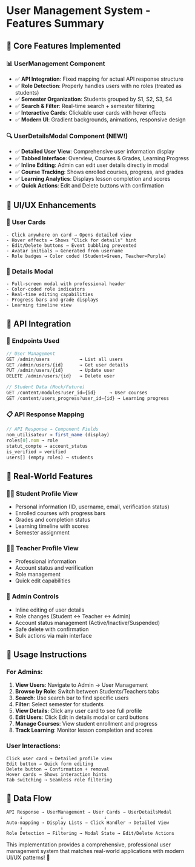 # User Management System - Features Summary

## 🎯 **Core Features Implemented**

### 📊 **UserManagement Component**

- ✅ **API Integration**: Fixed mapping for actual API response structure
- ✅ **Role Detection**: Properly handles users with no roles (treated as students)
- ✅ **Semester Organization**: Students grouped by S1, S2, S3, S4
- ✅ **Search & Filter**: Real-time search + semester filtering
- ✅ **Interactive Cards**: Clickable user cards with hover effects
- ✅ **Modern UI**: Gradient backgrounds, animations, responsive design

### 🔍 **UserDetailsModal Component** (NEW!)

- ✅ **Detailed User View**: Comprehensive user information display
- ✅ **Tabbed Interface**: Overview, Courses & Grades, Learning Progress
- ✅ **Inline Editing**: Admin can edit user details directly in modal
- ✅ **Course Tracking**: Shows enrolled courses, progress, and grades
- ✅ **Learning Analytics**: Displays lesson completion and scores
- ✅ **Quick Actions**: Edit and Delete buttons with confirmation

## 🎨 **UI/UX Enhancements**

### 📱 **User Cards**

```
- Click anywhere on card → Opens detailed view
- Hover effects → Shows "Click for details" hint
- Edit/Delete buttons → Event bubbling prevented
- Avatar initials → Generated from username
- Role badges → Color coded (Student=Green, Teacher=Purple)
```

### 🔧 **Details Modal**

```
- Full-screen modal with professional header
- Color-coded role indicators
- Real-time editing capabilities
- Progress bars and grade displays
- Learning timeline view
```

## 📡 **API Integration**

### 🔗 **Endpoints Used**

```javascript
// User Management
GET /admin/users           → List all users
GET /admin/users/{id}      → Get user details
PUT /admin/users/{id}      → Update user
DELETE /admin/users/{id}   → Delete user

// Student Data (Mock/Future)
GET /content/modules?user_id={id}     → User courses
GET /content/users_progress?user_id={id} → Learning progress
```

### 📋 **API Response Mapping**

```javascript
// API Response → Component Fields
nom_utilisateur → first_name (display)
roles[0].nom → role
statut_compte → account_status
is_verified → verified
users[] (empty roles) → students
```

## 🚀 **Real-World Features**

### 👨‍🎓 **Student Profile View**

- Personal information (ID, username, email, verification status)
- Enrolled courses with progress bars
- Grades and completion status
- Learning timeline with scores
- Semester assignment

### 👨‍🏫 **Teacher Profile View**

- Professional information
- Account status and verification
- Role management
- Quick edit capabilities

### 🔐 **Admin Controls**

- Inline editing of user details
- Role changes (Student ↔ Teacher ↔ Admin)
- Account status management (Active/Inactive/Suspended)
- Safe delete with confirmation
- Bulk actions via main interface

## 🎯 **Usage Instructions**

### For Admins:

1. **View Users**: Navigate to Admin → User Management
2. **Browse by Role**: Switch between Students/Teachers tabs
3. **Search**: Use search bar to find specific users
4. **Filter**: Select semester for students
5. **View Details**: Click any user card to see full profile
6. **Edit Users**: Click Edit in details modal or card buttons
7. **Manage Courses**: View student enrollment and progress
8. **Track Learning**: Monitor lesson completion and scores

### User Interactions:

```
Click user card → Detailed profile view
Edit button → Quick form editing
Delete button → Confirmation + removal
Hover cards → Shows interaction hints
Tab switching → Seamless role filtering
```

## 🔄 **Data Flow**

```
API Response → UserManagement → User Cards → UserDetailsModal
     ↓              ↓               ↓            ↓
Auto-mapping → Display Lists → Click Handler → Detailed View
     ↓              ↓               ↓            ↓
Role Detection → Filtering → Modal State → Edit/Delete Actions
```

This implementation provides a comprehensive, professional user management system that matches real-world applications with modern UI/UX patterns! 🎉
